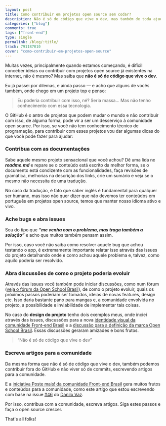 ```yaml
---
layout: post
title: Como contribuir em projetos open source sem codar?
description: Não é só de código que vive o dev, mas também de toda ajuda de bom coração
categories: ["blog"]
comments: true
tags: ["front-end"]
type: single
permalink: /blog/:title/
track: 791187010
cover: "como-contribuir-em-projetos-open-source"
---
```


Muitas vezes, principalmente quando estamos começando, é difícil conceber ideias ou contribuir com projetos open source já existentes na internet, não é mesmo? Mas saiba que **não é só de código que vive o dev**.

Eu já passei por dilemas, e ainda passo — e acho que alguns de vocês também, onde chego em um projeto top e penso:

> Eu poderia contribuir com isso, né? Seria massa… Mas não tenho conhecimento com essa tecnologia.

O GitHub é o antro de projetos que podem mudar o mundo e não contribuir com isso, de alguma forma, pode vir a ser um desserviço à comunidade open source. Por isso, se você não tem conhecimento técnico de programação, para contribuir com esses projetos vou dar algumas dicas do que você pode fazer para ajudar:

### Contribua com as documentações

Sabe aquele mesmo projeto sensacional que você achou? Dê uma lida no **_readme.md_** e repare se o conteúdo está escrito da melhor forma, se o documento está condizente com as funcionalidades, faça revisões de gramática, melhorias na descrição dos links, crie um sumário e veja se o mesmo não necessita de uma tradução.

No caso da tradução, é fato que saber inglês é fundamental para qualquer ser humano, mas isso não quer dizer que não devemos ter conteúdos em português em projetos open source, temos que manter nosso idioma ativo e vivo.

### Ache bugs e abra issues

Sou do tipo que **_“me venha com o problema, mas traga também a solução”_** e acho que muitos também pensam assim.

Por isso, caso você não saiba como resolver aquele bug que achou testando o app, é extremamente importante relatar isso através das issues do projeto detalhando onde e como achou aquele problema e, talvez, como aquilo poderia ser resolvido.

### Abra discussões de como o projeto poderia evoluir

Através das issues você também pode iniciar discussões, como num fórum ([veja o fórum da Open School Brasil](https://github.com/openschoolbr/forum/issues)), de como o projeto evoluir, quais os próximos passos poderiam ser tomados, ideias de novas features, design etc. Isso daria bastante pano para mangas e, a comunidade envolvida no projeto, a possibilidade e inviabilidade de implementar tais coisas.

No caso do **design do projeto** tenho dois exemplos meus, onde inciei através das issues, discussões para a nova [identidade visual da comunidade Front-end Brasil](https://github.com/frontendbr/sugestoes/issues/20) e a [discussão para a definição da marca Open School Brasil](https://github.com/openschoolbr/forum/issues/3). Essas discussões geraram amizades e bons frutos.

> “Não é só de código que vive o dev”

### Escreva artigos para a comunidade

Da mesma forma que não é só de código que vive o dev, também podemos contribuir fora do GitHub e não viver só de commits, escrevendo artigos para a comunidade.

E a [iniciativa Poste mais! da comunidade Front-end Brasil](https://github.com/frontendbr/poste-mais) gera muitos frutos e conteúdos para a comunidade, como este artigo que estou escrevendo com base na issue [#46](https://github.com/frontendbr/poste-mais/issues/46) do [Danilo Vaz](https://medium.com/u/253abe226c47).

Por isso, contribua com a comunidade, escreva artigos. Siga estes passos e faça o open source crescer.

That's all folks!
